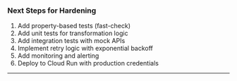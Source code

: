 ### Next Steps for Hardening
1. Add property-based tests (fast-check)
2. Add unit tests for transformation logic
3. Add integration tests with mock APIs
4. Implement retry logic with exponential backoff
5. Add monitoring and alerting
6. Deploy to Cloud Run with production credentials

---
